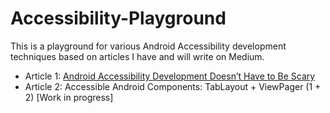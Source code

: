 # Accessibility-Playground
This is a playground for various Android Accessibility development techniques based on articles I have and will write on Medium.

* Article 1: [Android Accessibility Development Doesn’t Have to Be Scary](https://medium.com/swlh/android-accessibility-development-doesnt-have-to-be-scary-971cfe713a0e)
* Article 2: Accessible Android Components: TabLayout + ViewPager (1 + 2) [Work in progress] 
